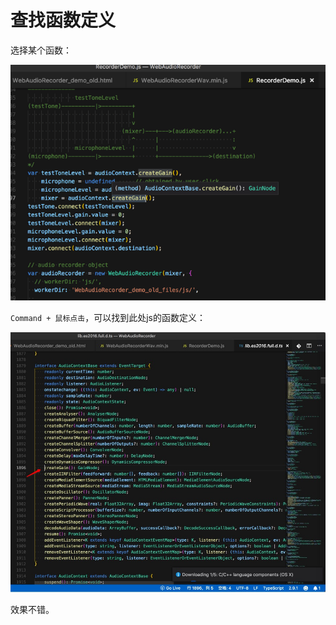 # 查找函数定义

选择某个函数：

![选择某个函数](../assets/img/choose_some_function.png)

`Command + 鼠标点击`，可以找到此处js的函数定义：

![可以跳转到函数定义](../assets/img/jump_to_function_definition.jpg)

效果不错。